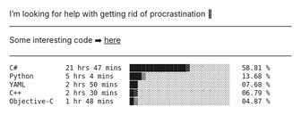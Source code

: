 I’m looking for help with getting rid of procrastination 🤔

-----

Some interesting code :arrow_right: [here](https://github.com/zhen8838/playground)

-----

<!--START_SECTION:waka-->

```txt
C#            21 hrs 47 mins  ██████████████▓░░░░░░░░░░   58.81 %
Python        5 hrs 4 mins    ███▒░░░░░░░░░░░░░░░░░░░░░   13.68 %
YAML          2 hrs 50 mins   ██░░░░░░░░░░░░░░░░░░░░░░░   07.68 %
C++           2 hrs 30 mins   █▓░░░░░░░░░░░░░░░░░░░░░░░   06.79 %
Objective-C   1 hr 48 mins    █▒░░░░░░░░░░░░░░░░░░░░░░░   04.87 %
```

<!--END_SECTION:waka-->

<!--
**zhen8838/zhen8838** is a ✨ _special_ ✨ repository because its `README.md` (this file) appears on your GitHub profile.

Here are some ideas to get you started:

- 🔭 I’m currently working on ...
- 🌱 I’m currently learning ...
- 👯 I’m looking to collaborate on ...
 ...
- 💬 Ask me about ...
- 📫 How to reach me: ...
- 😄 Pronouns: ...
- ⚡ Fun fact: ...
-->

